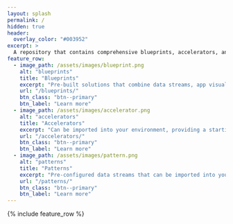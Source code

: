 ```yaml
---
layout: splash
permalink: /
hidden: true
header:
  overlay_color: "#003952"
excerpt: >
  A repository that contains comprehensive blueprints, accelerators, and patterns to reference for your use.<br />
feature_row:
  - image_path: /assets/images/blueprint.png
    alt: "blueprints"
    title: "Blueprints"
    excerpt: "Pre-built solutions that combine data streams, app visualizations, recommendation rules and models."
    url: "/blueprints/"
    btn_class: "btn--primary"
    btn_label: "Learn more"
  - image_path: /assets/images/accelerator.png
    alt: "accelerators"
    title: "Accelerators"
    excerpt: "Can be imported into your environment, providing a starting point for configuring your own solutions."
    url: "/accelerators/"
    btn_class: "btn--primary"
    btn_label: "Learn more"
  - image_path: /assets/images/pattern.png
    alt: "patterns"
    title: "Patterns"
    excerpt: "Pre-configured data streams that can be imported into your environment as building blocks for your applications."
    url: "/patterns/"
    btn_class: "btn--primary"
    btn_label: "Learn more"      
---
```

{% include feature_row %}